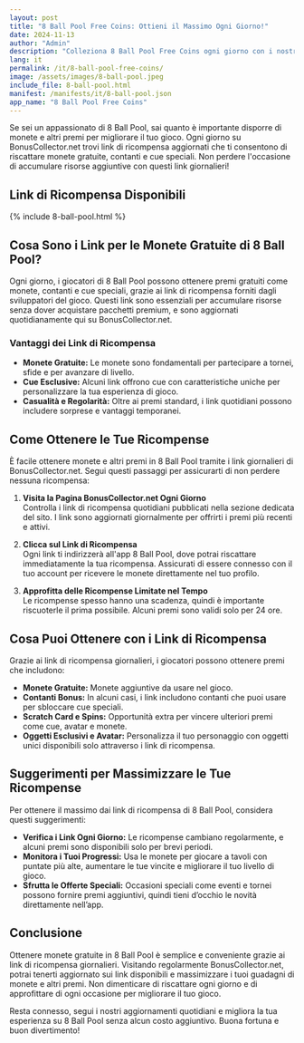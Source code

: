 ```yaml
---
layout: post
title: "8 Ball Pool Free Coins: Ottieni il Massimo Ogni Giorno!"
date: 2024-11-13
author: "Admin"
description: "Colleziona 8 Ball Pool Free Coins ogni giorno con i nostri link sicuri. Ottieni monete gratuite per giocare a biliardo, sfidare amici e avanzare nel gioco."
lang: it
permalink: /it/8-ball-pool-free-coins/
image: /assets/images/8-ball-pool.jpeg
include_file: 8-ball-pool.html
manifest: /manifests/it/8-ball-pool.json
app_name: "8 Ball Pool Free Coins"
---
```


Se sei un appassionato di 8 Ball Pool, sai quanto è importante disporre di monete e altri premi per migliorare il tuo gioco. Ogni giorno su BonusCollector.net trovi link di ricompensa aggiornati che ti consentono di riscattare monete gratuite, contanti e cue speciali. Non perdere l'occasione di accumulare risorse aggiuntive con questi link giornalieri!

## Link di Ricompensa Disponibili

{% include 8-ball-pool.html %}

## Cosa Sono i Link per le Monete Gratuite di 8 Ball Pool?

Ogni giorno, i giocatori di 8 Ball Pool possono ottenere premi gratuiti come monete, contanti e cue speciali, grazie ai link di ricompensa forniti dagli sviluppatori del gioco. Questi link sono essenziali per accumulare risorse senza dover acquistare pacchetti premium, e sono aggiornati quotidianamente qui su BonusCollector.net.

### Vantaggi dei Link di Ricompensa

- **Monete Gratuite:** Le monete sono fondamentali per partecipare a tornei, sfide e per avanzare di livello.
- **Cue Esclusive:** Alcuni link offrono cue con caratteristiche uniche per personalizzare la tua esperienza di gioco.
- **Casualità e Regolarità:** Oltre ai premi standard, i link quotidiani possono includere sorprese e vantaggi temporanei.

## Come Ottenere le Tue Ricompense

È facile ottenere monete e altri premi in 8 Ball Pool tramite i link giornalieri di BonusCollector.net. Segui questi passaggi per assicurarti di non perdere nessuna ricompensa:

1. **Visita la Pagina BonusCollector.net Ogni Giorno**  
   Controlla i link di ricompensa quotidiani pubblicati nella sezione dedicata del sito. I link sono aggiornati giornalmente per offrirti i premi più recenti e attivi.

2. **Clicca sul Link di Ricompensa**  
   Ogni link ti indirizzerà all'app 8 Ball Pool, dove potrai riscattare immediatamente la tua ricompensa. Assicurati di essere connesso con il tuo account per ricevere le monete direttamente nel tuo profilo.

3. **Approfitta delle Ricompense Limitate nel Tempo**  
   Le ricompense spesso hanno una scadenza, quindi è importante riscuoterle il prima possibile. Alcuni premi sono validi solo per 24 ore.

## Cosa Puoi Ottenere con i Link di Ricompensa

Grazie ai link di ricompensa giornalieri, i giocatori possono ottenere premi che includono:

- **Monete Gratuite:** Monete aggiuntive da usare nel gioco.
- **Contanti Bonus:** In alcuni casi, i link includono contanti che puoi usare per sbloccare cue speciali.
- **Scratch Card e Spins:** Opportunità extra per vincere ulteriori premi come cue, avatar e monete.
- **Oggetti Esclusivi e Avatar:** Personalizza il tuo personaggio con oggetti unici disponibili solo attraverso i link di ricompensa.

## Suggerimenti per Massimizzare le Tue Ricompense

Per ottenere il massimo dai link di ricompensa di 8 Ball Pool, considera questi suggerimenti:

- **Verifica i Link Ogni Giorno:** Le ricompense cambiano regolarmente, e alcuni premi sono disponibili solo per brevi periodi.
- **Monitora i Tuoi Progressi:** Usa le monete per giocare a tavoli con puntate più alte, aumentare le tue vincite e migliorare il tuo livello di gioco.
- **Sfrutta le Offerte Speciali:** Occasioni speciali come eventi e tornei possono fornire premi aggiuntivi, quindi tieni d’occhio le novità direttamente nell’app.

## Conclusione

Ottenere monete gratuite in 8 Ball Pool è semplice e conveniente grazie ai link di ricompensa giornalieri. Visitando regolarmente BonusCollector.net, potrai tenerti aggiornato sui link disponibili e massimizzare i tuoi guadagni di monete e altri premi. Non dimenticare di riscattare ogni giorno e di approfittare di ogni occasione per migliorare il tuo gioco.

Resta connesso, segui i nostri aggiornamenti quotidiani e migliora la tua esperienza su 8 Ball Pool senza alcun costo aggiuntivo. Buona fortuna e buon divertimento!